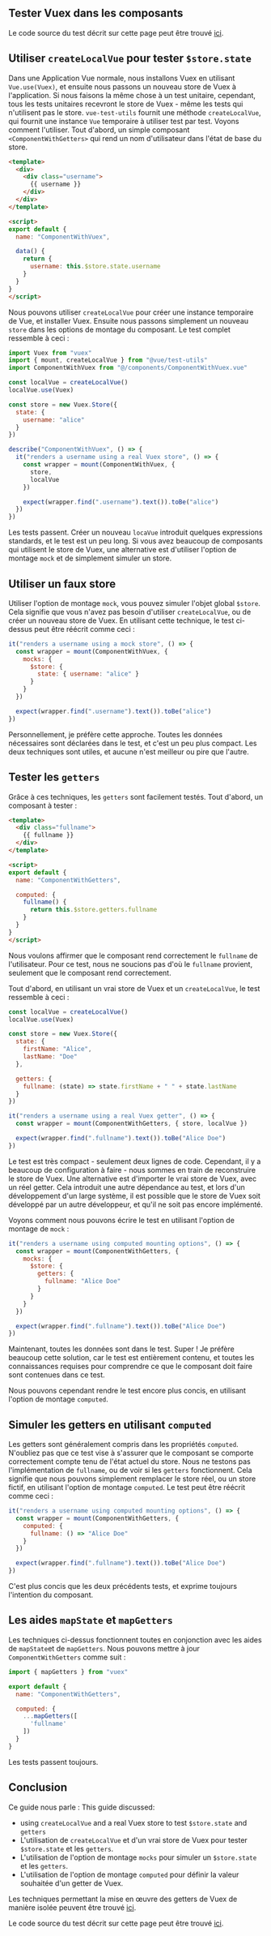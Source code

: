 
## Tester Vuex dans les composants

Le code source du test décrit sur cette page peut être trouvé [ici](https://github.com/lmiller1990/vue-testing-handbook/tree/master/demo-app/tests/unit/ComponentWithVuex.spec.js).

## Utiliser `createLocalVue` pour tester `$store.state`

Dans une Application Vue normale, nous installons Vuex en utilisant `Vue.use(Vuex)`, et ensuite nous passons un nouveau store de Vuex à l'application. Si nous faisons la même chose à un test unitaire, cependant, tous les tests unitaires recevront le store de Vuex - même les tests qui n'utilisent pas le store. `vue-test-utils` fournit une méthode `createLocalVue`, qui fournit une instance `Vue` temporaire à utiliser test par test. Voyons comment l'utiliser. Tout d'abord, un simple composant `<ComponentWithGetters>` qui rend un nom d'utilisateur dans l'état de base du store.

```html
<template>
  <div>
    <div class="username">
      {{ username }}
    </div>
  </div>
</template>

<script>
export default {
  name: "ComponentWithVuex",

  data() {
    return {
      username: this.$store.state.username
    }
  }
}
</script>
```
Nous pouvons utiliser `createLocalVue` pour créer une instance temporaire de Vue, et installer Vuex. Ensuite nous passons simplement un nouveau `store` dans les options de montage du composant. Le test complet ressemble à ceci :

```js
import Vuex from "vuex"
import { mount, createLocalVue } from "@vue/test-utils"
import ComponentWithVuex from "@/components/ComponentWithVuex.vue"

const localVue = createLocalVue()
localVue.use(Vuex)

const store = new Vuex.Store({
  state: {
    username: "alice"
  }
})

describe("ComponentWithVuex", () => {
  it("renders a username using a real Vuex store", () => {
    const wrapper = mount(ComponentWithVuex, {
      store,
      localVue
    })

    expect(wrapper.find(".username").text()).toBe("alice")
  })
})
```
Les tests passent. Créer un nouveau `locaVue` introduit quelques expressions standards, et le test est un peu long. Si vous avez beaucoup de composants qui utilisent le store de Vuex, une alternative est d'utiliser l'option de montage `mock` et de simplement simuler un store.

## Utiliser un faux store

Utiliser l'option de montage `mock`, vous pouvez simuler l'objet global `$store`. Cela signifie que vous n'avez pas besoin d'utiliser `createLocalVue`, ou de créer un nouveau store de Vuex. En utilisant cette technique, le test ci-dessus peut être réécrit comme ceci :

```js
it("renders a username using a mock store", () => {
  const wrapper = mount(ComponentWithVuex, {
    mocks: {
      $store: {
        state: { username: "alice" }
      }
    }
  })

  expect(wrapper.find(".username").text()).toBe("alice")
})
```
Personnellement, je préfère cette approche. Toutes les données nécessaires sont déclarées dans le test, et c'est un peu plus compact. Les deux techniques sont utiles, et aucune n'est meilleur ou pire que l'autre.

## Tester les `getters`

Grâce à ces techniques, les `getters` sont facilement testés. Tout d'abord, un composant à tester :

```html
<template>
  <div class="fullname">
    {{ fullname }}
  </div>
</template>

<script>
export default {
  name: "ComponentWithGetters",

  computed: {
    fullname() {
      return this.$store.getters.fullname
    }
  }
}
</script>
```

Nous voulons affirmer que le composant rend correctement le `fullname` de l'utilisateur. Pour ce test, nous ne soucions pas d'où le `fullname` provient, seulement que le composant rend correctement.

Tout d'abord, en utilisant un vrai store de Vuex et un `createLocalVue`, le test ressemble à ceci :

```js
const localVue = createLocalVue()
localVue.use(Vuex)

const store = new Vuex.Store({
  state: {
    firstName: "Alice",
    lastName: "Doe"
  },

  getters: {
    fullname: (state) => state.firstName + " " + state.lastName
  }
})

it("renders a username using a real Vuex getter", () => {
  const wrapper = mount(ComponentWithGetters, { store, localVue })

  expect(wrapper.find(".fullname").text()).toBe("Alice Doe")
})
```
Le test est très compact - seulement deux lignes de code. Cependant, il y a beaucoup de configuration à faire - nous sommes en train de reconstruire le store de Vuex. Une alternative est d'importer le vrai store de Vuex, avec un réel getter. Cela introduit une autre dépendance au test, et lors d'un développement d'un large système, il est possible que le store de Vuex soit développé par un autre développeur, et qu'il ne soit pas encore implémenté.

Voyons comment nous pouvons écrire le test en utilisant l'option de montage de `mock` :

```js
it("renders a username using computed mounting options", () => {
  const wrapper = mount(ComponentWithGetters, {
    mocks: {
      $store: {
        getters: {
          fullname: "Alice Doe"
        }
      }
    }
  })

  expect(wrapper.find(".fullname").text()).toBe("Alice Doe")
})
```
Maintenant, toutes les données sont dans le test. Super ! Je préfère beaucoup cette solution, car le test est entièrement contenu, et toutes les connaissances requises pour comprendre ce que le composant doit faire sont contenues dans ce test.

Nous pouvons cependant rendre le test encore plus concis, en utilisant l'option de montage `computed`.

## Simuler les getters en utilisant `computed`

Les getters sont généralement compris dans les propriétés `computed`. N'oubliez pas que ce test vise à s'assurer que le composant se comporte correctement compte tenu de l'état actuel du store. Nous ne testons pas l'implémentation de `fullname`, ou de voir si les `getters` fonctionnent. Cela signifie que nous pouvons simplement remplacer le store réel, ou un store fictif, en utilisant l'option de montage `computed`. Le test peut être réécrit comme ceci :

```js
it("renders a username using computed mounting options", () => {
  const wrapper = mount(ComponentWithGetters, {
    computed: {
      fullname: () => "Alice Doe"
    }
  })

  expect(wrapper.find(".fullname").text()).toBe("Alice Doe")
})
```
C'est plus concis que les deux précédents tests, et exprime toujours l'intention du composant.

## Les aides `mapState` et `mapGetters`

Les techniques ci-dessus fonctionnent toutes en conjonction avec les aides de `mapState`et de `mapGetters`. Nous pouvons mettre à jour `ComponentWithGetters` comme suit :
```js
import { mapGetters } from "vuex"

export default {
  name: "ComponentWithGetters",

  computed: {
    ...mapGetters([
      'fullname'
    ])
  }
}
```
Les tests passent toujours.

## Conclusion

Ce guide nous parle :
This guide discussed:

- using `createLocalVue` and a real Vuex store to test `$store.state` and `getters`
- L'utilisation de `createLocalVue` et d'un vrai store de Vuex pour tester `$store.state` et les `getters`.
- L'utilisation de l'option de montage `mocks` pour simuler un `$store.state` et les `getters`.
- L'utilisation de l'option de montage `computed` pour définir la valeur souhaitée d'un getter de Vuex.

Les techniques permettant la mise en œuvre  des getters de Vuex de manière isolée peuvent être trouvé [ici](https://lmiller1990.github.io/vue-testing-handbook/vuex-getters.html).

Le code source du test décrit sur cette page peut être trouvé [ici](https://github.com/lmiller1990/vue-testing-handbook/tree/master/demo-app/tests/unit/ComponentWithVuex.spec.js).

